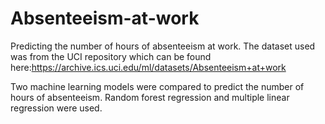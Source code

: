 # Absenteeism-at-work

Predicting the number of hours of absenteeism at work. The dataset used was from the UCI repository which can be found here:https://archive.ics.uci.edu/ml/datasets/Absenteeism+at+work

Two machine learning models were compared to predict the number of hours of absenteeism. Random forest regression and multiple linear regression were used.
